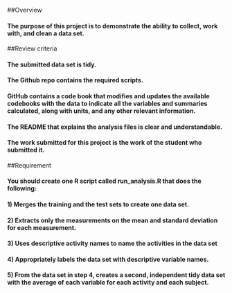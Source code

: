 ##Overview

#### The purpose of this project is to demonstrate the ability to collect, work with, and clean a data set.

##Review criteria 

#### The submitted data set is tidy.
#### The Github repo contains the required scripts.
#### GitHub contains a code book that modifies and updates the available codebooks with the data to indicate all the variables and summaries calculated, along with units, and any other relevant information.
#### The README that explains the analysis files is clear and understandable.
#### The work submitted for this project is the work of the student who submitted it.

##Requirement

#### You should create one R script called run_analysis.R that does the following: 
#### 1) Merges the training and the test sets to create one data set.
#### 2) Extracts only the measurements on the mean and standard deviation for each measurement.
#### 3) Uses descriptive activity names to name the activities in the data set
#### 4) Appropriately labels the data set with descriptive variable names.
#### 5) From the data set in step 4, creates a second, independent tidy data set with the average of each variable for each activity and each subject.


